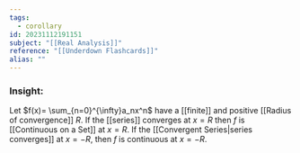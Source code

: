 ```yaml
---
tags:
  - corollary
id: 20231112191151
subject: "[[Real Analysis]]"
reference: "[[Underdown Flashcards]]"
alias: ""
---
```

### Insight:
Let $f(x)= \sum_{n=0}^{\infty}a_nx^n$ have a [[finite]] and positive [[Radius of convergence]] $R$. If the [[series]] converges at $x=R$ then $f$ is [[Continuous on a Set]] at $x=R$. If the [[Convergent Series|series converges]] at $x=-R$, then $f$ is continuous at $x=-R$.